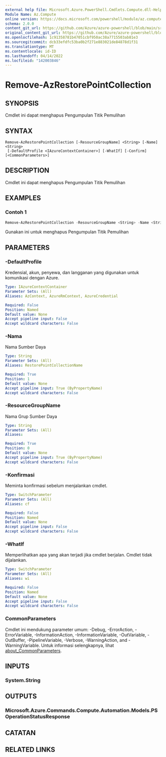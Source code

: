 ```yaml
---
external help file: Microsoft.Azure.PowerShell.Cmdlets.Compute.dll-Help.xml
Module Name: Az.Compute
online version: https://docs.microsoft.com/powershell/module/az.compute/remove-azrestorepointcollection
schema: 2.0.0
content_git_url: https://github.com/Azure/azure-powershell/blob/main/src/Compute/Compute/help/Remove-AzRestorePointCollection.md
original_content_git_url: https://github.com/Azure/azure-powershell/blob/main/src/Compute/Compute/help/Remove-AzRestorePointCollection.md
ms.openlocfilehash: 1c91358781b47051cbf950ac38a7715503ab81e3
ms.sourcegitcommit: dcb33efdfc53ba0b2f271e883021de84878d1f31
ms.translationtype: MT
ms.contentlocale: id-ID
ms.lasthandoff: 04/14/2022
ms.locfileid: "142003846"
---
```

# Remove-AzRestorePointCollection

## SYNOPSIS
Cmdlet ini dapat menghapus Pengumpulan Titik Pemulihan

## SYNTAX

```
Remove-AzRestorePointCollection [-ResourceGroupName] <String> [-Name] <String>
 [-DefaultProfile <IAzureContextContainer>] [-WhatIf] [-Confirm] [<CommonParameters>]
```

## DESCRIPTION
Cmdlet ini dapat menghapus Pengumpulan Titik Pemulihan

## EXAMPLES

### Contoh 1
```powershell
Remove-AzRestorePointCollection -ResourceGroupName <String> -Name <String> -Confirm
```

Gunakan ini untuk menghapus Pengumpulan Titik Pemulihan

## PARAMETERS

### -DefaultProfile
Kredensial, akun, penyewa, dan langganan yang digunakan untuk komunikasi dengan Azure.

```yaml
Type: IAzureContextContainer
Parameter Sets: (All)
Aliases: AzContext, AzureRmContext, AzureCredential

Required: False
Position: Named
Default value: None
Accept pipeline input: False
Accept wildcard characters: False
```

### -Nama
Nama Sumber Daya

```yaml
Type: String
Parameter Sets: (All)
Aliases: RestorePointCollectionName

Required: True
Position: 1
Default value: None
Accept pipeline input: True (ByPropertyName)
Accept wildcard characters: False
```

### -ResourceGroupName
Nama Grup Sumber Daya

```yaml
Type: String
Parameter Sets: (All)
Aliases:

Required: True
Position: 0
Default value: None
Accept pipeline input: True (ByPropertyName)
Accept wildcard characters: False
```

### -Konfirmasi
Meminta konfirmasi sebelum menjalankan cmdlet.

```yaml
Type: SwitchParameter
Parameter Sets: (All)
Aliases: cf

Required: False
Position: Named
Default value: None
Accept pipeline input: False
Accept wildcard characters: False
```

### -WhatIf
Memperlihatkan apa yang akan terjadi jika cmdlet berjalan.
Cmdlet tidak dijalankan.

```yaml
Type: SwitchParameter
Parameter Sets: (All)
Aliases: wi

Required: False
Position: Named
Default value: None
Accept pipeline input: False
Accept wildcard characters: False
```

### CommonParameters
Cmdlet ini mendukung parameter umum: -Debug, -ErrorAction, -ErrorVariable, -InformationAction, -InformationVariable, -OutVariable, -OutBuffer, -PipelineVariable, -Verbose, -WarningAction, and -WarningVariable. Untuk informasi selengkapnya, lihat [about_CommonParameters](http://go.microsoft.com/fwlink/?LinkID=113216).

## INPUTS

### System.String

## OUTPUTS

### Microsoft.Azure.Commands.Compute.Automation.Models.PSOperationStatusResponse

## CATATAN

## RELATED LINKS
